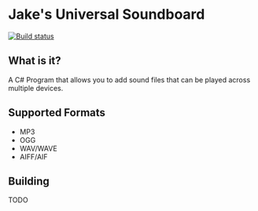 # Jake's Universal Soundboard
[![Build status](https://ci.appveyor.com/api/projects/status/qmrjbyo140w4ilcn?svg=true)](https://ci.appveyor.com/project/jakeandreoli/jakesuniversalsoundboard)

## What is it?
A C# Program that allows you to add sound files that can be played across multiple devices.

## Supported Formats
* MP3
* OGG
* WAV/WAVE
* AIFF/AIF

## Building
TODO
